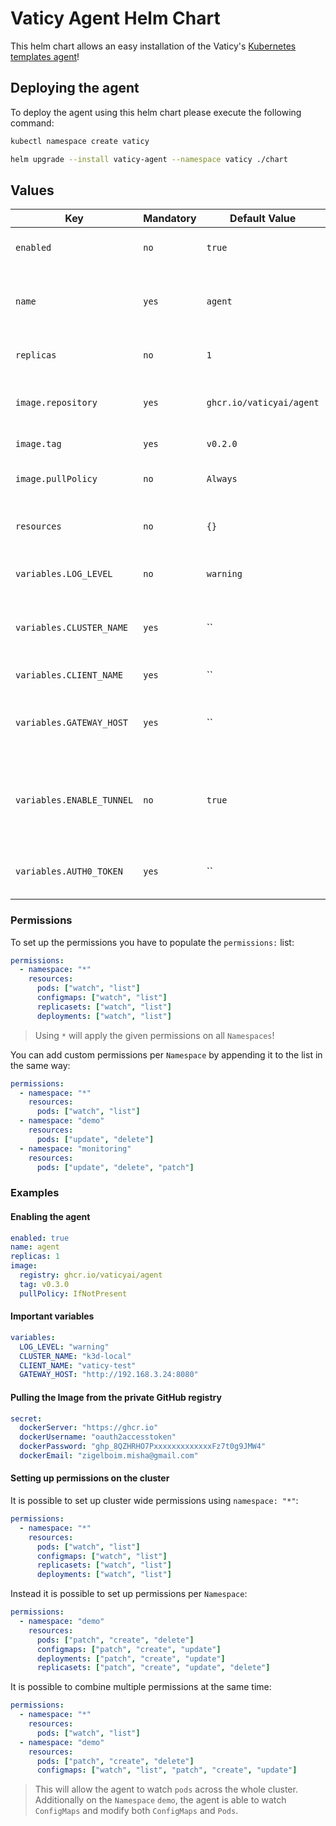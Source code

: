 # Vaticy Agent Helm Chart

This helm chart allows an easy installation of the Vaticy's [Kubernetes templates agent](/README.md)!


## Deploying the agent

To deploy the agent using this helm chart please execute the following command:

```bash
kubectl namespace create vaticy

helm upgrade --install vaticy-agent --namespace vaticy ./chart
```

## Values

| Key | Mandatory | Default Value | Description |
| --- | --- | --- | --- |
| `enabled` | `no` | `true` | Should the agent be installed |
| `name` | `yes` | `agent` | Prefix to use while naming different templates |
| `replicas` | `no` | `1` | How many replicas to install |
| `image.repository` | `yes` | `ghcr.io/vaticyai/agent` | The repository to pull the image from |
| `image.tag` | `yes` | `v0.2.0` | The images tag to pull |
| `image.pullPolicy` | `no` | `Always` | Image policy for the agent |
| `resources` | `no` | `{}` | The resources to run the agent with |
| `variables.LOG_LEVEL` | `no` | `warning` | Log level to run the agent with |
| `variables.CLUSTER_NAME` | `yes` | `` | The name of the cluster this agent is deployed on |
| `variables.CLIENT_NAME` | `yes` | `` | Clients name |
| `variables.GATEWAY_HOST` | `yes` | `` | Where to send the gathered Kubernetes templates |
| `variables.ENABLE_TUNNEL` | `no` | `true` | Should the agent create a secured tunnel with the `API Gateway` |
| `variables.AUTH0_TOKEN` | `yes` | `` | This token is used to authenticate the agent |

### Permissions

To set up the permissions you have to populate the `permissions:` list:

```yaml
permissions:
  - namespace: "*"
    resources:
      pods: ["watch", "list"]
      configmaps: ["watch", "list"]
      replicasets: ["watch", "list"]
      deployments: ["watch", "list"]
```

> Using `*` will apply the given permissions on all `Namespaces`!

You can add custom permissions per `Namespace` by appending it to the list in the same way:

```yaml
permissions:
  - namespace: "*"
    resources:
      pods: ["watch", "list"]
  - namespace: "demo"
    resources:
      pods: ["update", "delete"]
  - namespace: "monitoring"
    resources:
      pods: ["update", "delete", "patch"]
```

### Examples

#### Enabling the agent

```yaml
enabled: true
name: agent
replicas: 1
image:
  registry: ghcr.io/vaticyai/agent
  tag: v0.3.0
  pullPolicy: IfNotPresent
```

#### Important variables

```yaml
variables:
  LOG_LEVEL: "warning"
  CLUSTER_NAME: "k3d-local"
  CLIENT_NAME: "vaticy-test"
  GATEWAY_HOST: "http://192.168.3.24:8080"
```

#### Pulling the Image from the private GitHub registry

```yaml
secret:
  dockerServer: "https://ghcr.io"
  dockerUsername: "oauth2accesstoken"
  dockerPassword: "ghp_8QZHRHO7PxxxxxxxxxxxxxFz7t0g9JMW4"
  dockerEmail: "zigelboim.misha@gmail.com"
```

#### Setting up permissions on the cluster

It is possible to set up cluster wide permissions using `namespace: "*"`:

```yaml
permissions:
  - namespace: "*"
    resources:
      pods: ["watch", "list"]
      configmaps: ["watch", "list"]
      replicasets: ["watch", "list"]
      deployments: ["watch", "list"]
```

Instead it is possible to set up permissions per `Namespace`:

```yaml
permissions:
  - namespace: "demo"
    resources:
      pods: ["patch", "create", "delete"]
      configmaps: ["patch", "create", "update"]
      deployments: ["patch", "create", "update"]
      replicasets: ["patch", "create", "update", "delete"]
```

It is possible to combine multiple permissions at the same time:

```yaml
permissions:
  - namespace: "*"
    resources:
      pods: ["watch", "list"]
  - namespace: "demo"
    resources:
      pods: ["patch", "create", "delete"]
      configmaps: ["watch", "list", "patch", "create", "update"]
```

> This will allow the agent to watch `pods` across the whole cluster.
> Additionally on the `Namespace` `demo`, the agent is able to watch `ConfigMaps` and modify both `ConfigMaps` and `Pods`.
